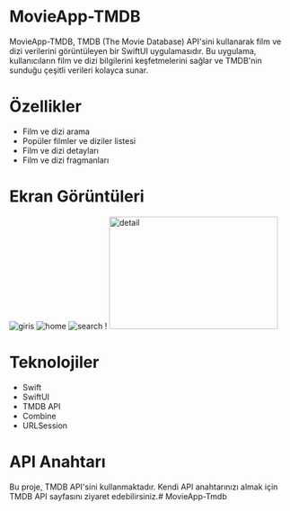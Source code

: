 # MovieApp-TMDB
MovieApp-TMDB, TMDB (The Movie Database) API'sini kullanarak film ve dizi verilerini görüntüleyen bir SwiftUI uygulamasıdır. Bu uygulama, kullanıcıların film ve dizi bilgilerini keşfetmelerini sağlar ve TMDB'nin sunduğu çeşitli verileri kolayca sunar.

# Özellikler
- Film ve dizi arama
- Popüler filmler ve diziler listesi
- Film ve dizi detayları
- Film ve dizi fragmanları

# Ekran Görüntüleri
![giris](https://github.com/user-attachments/assets/47982550-9e31-4c63-9398-8dbb48383730)
![home](https://github.com/user-attachments/assets/e5f0735c-a74a-4ef8-9e2b-c6869deda72b)
![search](https://github.com/user-attachments/assets/1733e6d6-64ef-4af0-acb2-97cdeb9b9753)
! <img src="https://github.com/user-attachments/assets/bd156421-5ae0-4b9f-9286-16b629393b5e" alt="detail" width="300" height="200"/>



# Teknolojiler
- Swift
- SwiftUI
- TMDB API
- Combine
- URLSession
  
# API Anahtarı
Bu proje, TMDB API'sini kullanmaktadır. Kendi API anahtarınızı almak için TMDB API sayfasını ziyaret edebilirsiniz.# MovieApp-Tmdb
 
